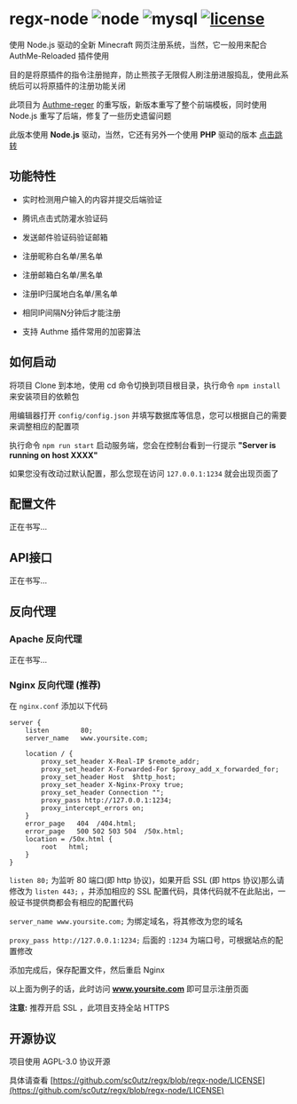 # regx-node ![node](https://img.shields.io/badge/node-%3E%3D6.14.3-blue.svg) ![mysql](https://img.shields.io/badge/MySQL-%3E%3D5.4-blue.svg) [![license](https://img.shields.io/badge/license-AGPL--3.0-brightgreen.svg)](https://github.com/sc0utz/regx/blob/regx-node/LICENSE)

使用 Node.js 驱动的全新 Minecraft 网页注册系统，当然，它一般用来配合 AuthMe-Reloaded 插件使用

目的是将原插件的指令注册抛弃，防止熊孩子无限假人刷注册进服捣乱，使用此系统后可以将原插件的注册功能关闭

此项目为 [Authme-reger](https://github.com/sc0utz/Authme-Reger) 的重写版，新版本重写了整个前端模板，同时使用 Node.js 重写了后端，修复了一些历史遗留问题

此版本使用 __Node.js__ 驱动，当然，它还有另外一个使用 __PHP__ 驱动的版本 [点击跳转](https://github.com/sc0utz/regx/tree/regx-php)

## 功能特性

* 实时检测用户输入的内容并提交后端验证

* 腾讯点击式防灌水验证码

* 发送邮件验证码验证邮箱

* 注册昵称白名单/黑名单

* 注册邮箱白名单/黑名单

* 注册IP归属地白名单/黑名单

* 相同IP间隔N分钟后才能注册

* 支持 Authme 插件常用的加密算法

## 如何启动

将项目 Clone 到本地，使用 cd 命令切换到项目根目录，执行命令 `npm install` 来安装项目的依赖包

用编辑器打开 `config/config.json` 并填写数据库等信息，您可以根据自己的需要来调整相应的配置项

执行命令 `npm run start` 启动服务端，您会在控制台看到一行提示 __"Server is running on host XXXX"__

如果您没有改动过默认配置，那么您现在访问 `127.0.0.1:1234` 就会出现页面了

## 配置文件

正在书写...

## API接口

正在书写...

## 反向代理

### Apache 反向代理

正在书写...

### Nginx 反向代理 (推荐)

在 `nginx.conf` 添加以下代码

```
server {
    listen        80;
    server_name   www.yoursite.com;

    location / {
        proxy_set_header X-Real-IP $remote_addr;
        proxy_set_header X-Forwarded-For $proxy_add_x_forwarded_for;
        proxy_set_header Host  $http_host;
        proxy_set_header X-Nginx-Proxy true;
        proxy_set_header Connection "";
        proxy_pass http://127.0.0.1:1234;
        proxy_intercept_errors on;
    }
    error_page   404  /404.html;
    error_page   500 502 503 504  /50x.html;
    location = /50x.html {
        root   html;
    }
}
```

`listen 80;` 为监听 80 端口(即 http 协议)，如果开启 SSL (即 https 协议)那么请修改为 `listen 443;` ，并添加相应的 SSL 配置代码，具体代码就不在此贴出，一般证书提供商都会有相应的配置代码

`server_name www.yoursite.com;` 为绑定域名，将其修改为您的域名

`proxy_pass http://127.0.0.1:1234;` 后面的 `:1234` 为端口号，可根据站点的配置修改

添加完成后，保存配置文件，然后重启 Nginx

以上面为例子的话，此时访问 __www.yoursite.com__ 即可显示注册页面

__注意:__ 推荐开启 SSL ，此项目支持全站 HTTPS

## 开源协议

项目使用 AGPL-3.0 协议开源

具体请查看 [https://github.com/sc0utz/regx/blob/regx-node/LICENSE](https://github.com/sc0utz/regx/blob/regx-node/LICENSE)
